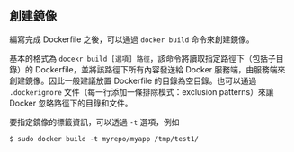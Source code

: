 ## 創建鏡像
編寫完成 Dockerfile 之後，可以通過 `docker build` 命令來創建鏡像。

基本的格式為 `docekr build [選項] 路徑`，該命令將讀取指定路徑下（包括子目錄）的 Dockerfile，並將該路徑下所有內容發送給 Docker 服務端，由服務端來創建鏡像。因此一般建議放置 Dockerfile 的目錄為空目錄。也可以通過 `.dockerignore` 文件（每一行添加一條排除模式：exclusion patterns）來讓 Docker 忽略路徑下的目錄和文件。

要指定鏡像的標籤資訊，可以透過 `-t` 選項，例如
```
$ sudo docker build -t myrepo/myapp /tmp/test1/
```
